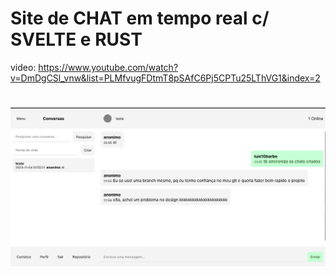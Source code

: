 # Site de CHAT em tempo real c/ SVELTE e RUST

video: https://www.youtube.com/watch?v=DmDgCSl_vnw&list=PLMfvugFDtmT8pSAfC6Pj5CPTu25LThVG1&index=2
#
![](https://github.com/luis10barbo/chatapp/blob/main/Captura%20de%20tela%202023-11-04%20204857.png)
